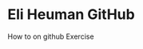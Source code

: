# Eli Heuman GitHub
<a herf= "http://eliheuman.github.io/howtogithub.github.io"> How to on github Exercise </a>
